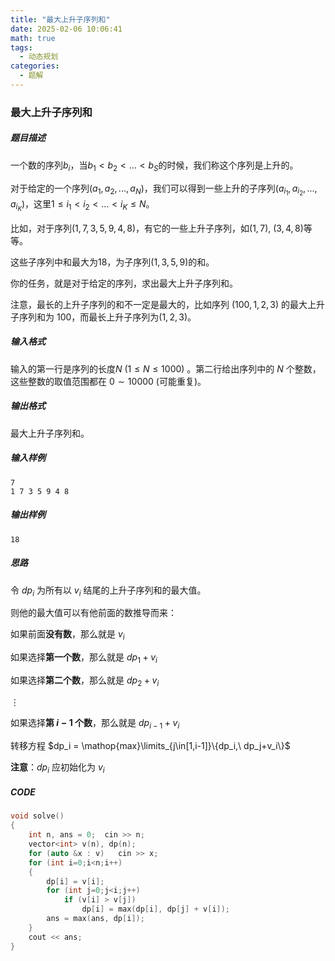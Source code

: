 ```yaml
---
title: "最大上升子序列和"     
date: 2025-02-06 10:06:41
math: true
tags: 
  - 动态规划
categories: 
  - 题解
---
```


### 最大上升子序列和

##### 题目描述

一个数的序列$b_i$，当$b_1<b_2<...<b_S$的时候，我们称这个序列是上升的。

对于给定的一个序列($a_1,a_2,...,a_N$)，我们可以得到一些上升的子序列($a_{i_1}, a_{i_2}, ..., a_{i_K}$)，这里$1\leq i_1<i_2<...<i_K\leq N$。

比如，对于序列($1,7,3,5,9,4,8$)，有它的一些上升子序列，如($1,7$), ($3,4,8$)等等。

这些子序列中和最大为$18$，为子序列($1,3,5,9$)的和。

你的任务，就是对于给定的序列，求出最大上升子序列和。

注意，最长的上升子序列的和不一定是最大的，比如序列 ($100,1,2,3$) 的最大上升子序列和为 $100$，而最长上升子序列为($1,2,3$)。

##### 输入格式

输入的第一行是序列的长度$N$ ($1\leq N\leq 1000$) 。第二行给出序列中的 $N$ 个整数，这些整数的取值范围都在 $0\sim10000$ (可能重复)。

##### 输出格式

最大上升子序列和。

##### 输入样例

```
7
1 7 3 5 9 4 8
```

##### 输出样例

```
18
```

##### 思路

令 $dp_i$ 为所有以 $v_i$ 结尾的上升子序列和的最大值。

则他的最大值可以有他前面的数推导而来：

如果前面**没有数**，那么就是 $v_i$

如果选择**第一个数**，那么就是 $dp_1 + v_i$

如果选择**第二个数**，那么就是 $dp_2 + v_i$

$\vdots$

如果选择**第 $i-1$ 个数**，那么就是 $dp_{i-1} + v_i$

转移方程	$dp_i = \mathop{max}\limits_{j\in[1,i-1]}\{dp_i,\ dp_j+v_i\}$

**注意**：$dp_i$ 应初始化为 $v_i$

##### CODE

```cpp
void solve()
{
    int n, ans = 0;  cin >> n;
    vector<int> v(n), dp(n);
    for (auto &x : v)   cin >> x;
    for (int i=0;i<n;i++)
    {
        dp[i] = v[i];
        for (int j=0;j<i;j++)
            if (v[i] > v[j])
                dp[i] = max(dp[i], dp[j] + v[i]);
        ans = max(ans, dp[i]);
    }
    cout << ans;
}
```

